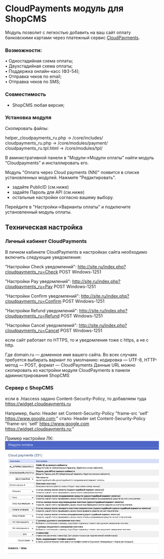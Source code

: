 # CloudPayments модуль для ShopCMS
Модуль позволит с легкостью добавить на ваш сайт оплату банковскими картами через платежный сервис [CloudPayments](https://cloudpayments.ru).



### Возможности:  
• Одностадийная схема оплаты;  
• Двухстадийная схема оплаты;    
• Поддержка онлайн-касс (ФЗ-54);  
• Отправка чеков по email;  
• Отправка чеков по SMS;  


### Совместимость
* ShopCMS любая версия;

### Установка модуля 
Скопировать файлы:

helper_cloudpayments_ru.php -> /core/includes/  
cloudpayments_ru.php        -> /core/modules/payment/  
cloudpayments_ru.tpl.html   -> /core/modules/tpl/  



В аминистративной панели в "Модули->Модули оплаты" найти модуль "Cloudpayments" и инсталлировать его. 

Модуль "Оплата через Cloud payments (NN)" появится в списке установленных модулей. Нажмите "Редактировать".

- задайте PublicID (см.ниже)
- задайте Пароль для API (см.ниже)
- остальные настройки согласно вашему выбору.

Перейдите в "Настройки->Варианты оплаты" и подключите  установленный модуль оплаты. 

## Техническая настройка
### Личный кабинет CloudPayments
В личном кабинете CloudPayments в настройках сайта необходимо включить следующие уведомления:

"Настройки Сheck уведомлений": 
http://site.ru/index.php?cloudpayments_ru=Check
POST Windows-1251

"Настройки Pay уведомлений": 
http://site.ru/index.php?cloudpayments_ru=Pay
POST Windows-1251

"Настройки Confirm уведомлений":
http://site.ru/index.php?cloudpayments_ru=Confirm
POST Windows-1251

"Настройки Refund уведомлений":
http://site.ru/index.php?cloudpayments_ru=Refund
POST Windows-1251

"Настройки Cancel уведомлений":
http://site.ru/index.php?cloudpayments_ru=Cancel
POST Windows-1251

если сайт работает по HTTPS, то и уведомления тоже с https, а не с http.

Где domain.ru — доменное имя вашего сайта.
Во всех случаях требуется выбирать вариант по умолчанию: кодировка — UTF-8, HTTP-метод — POST, формат — CloudPayments
Данные URL можно скопировать из настройки модуля CloudPayments в панели администрирования ShopCMS

### Сервер с ShopCMS
 если в .htaccess задано Content-Security-Policy, то добавляем туда https://widget.cloudpayments.ru

Например, было:
Header set Content-Security-Policy "frame-src 'self' https://www.google.com;"
стало:
Header set Content-Security-Policy "frame-src 'self' https://www.google.com https://widget.cloudpayments.ru;"

 
Пример настройки ЛК:
![пример настройки](screen.jpg)




